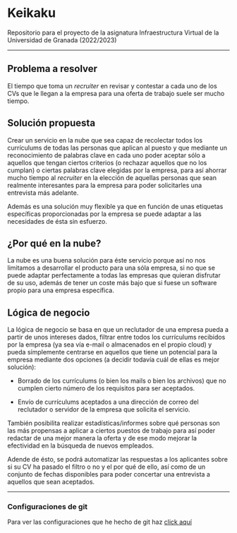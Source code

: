 # Keikaku

Repositorio para el proyecto de la asignatura Infraestructura Virtual de la Universidad de Granada (2022/2023)

---
## Problema a resolver
El tiempo que toma un *recruiter* en revisar y contestar a cada uno de los CVs que le llegan a la empresa para una oferta de trabajo suele ser mucho tiempo.

## Solución propuesta
Crear un servicio en la nube que sea capaz de recolectar todos los currículums de todas las personas que aplican al puesto y que mediante un reconocimiento de palabras clave en cada uno poder aceptar sólo a aquellos que tengan ciertos criterios (o rechazar aquellos que no los cumplan) o ciertas palabras clave elegidas por la empresa, para así ahorrar mucho tiempo al *recruiter* en la elección de aquellas personas que sean realmente interesantes para la empresa para poder solicitarles una entrevista más adelante.

Además es una solución muy flexible ya que en función de unas etiquetas específicas proporcionadas por la empresa se puede adaptar a las necesidades de ésta sin esfuerzo.

## ¿Por qué en la nube?

La nube es una buena solución para éste servicio porque así no nos limitamos a desarrollar el producto para una sóla empresa, si no que se puede adaptar perfectamente a todas las empresas que quieran disfrutar de su uso, además de tener un coste más bajo que si fuese un software propio para una empresa específica.

## Lógica de negocio

La lógica de negocio se basa en que un reclutador de una empresa pueda a partir de unos intereses dados, filtrar entre todos los currículums recibidos por la empresa (ya sea vía e-mail o almacenados en el propio cloud) y pueda símplemente centrarse en aquellos que tiene un potencial para la empresa mediante dos opciones (a decidir todavía cuál de ellas es mejor solución):

- Borrado de los currículums (o bien los mails o bien los archivos) que no cumplen cierto número de los requisitos para ser aceptados.

- Envío de currículums aceptados a una dirección de correo del reclutador o servidor de la empresa que solicita el servicio.

También posibilita realizar estadísticas/informes sobre qué personas son las más propensas a aplicar a ciertos puestos de trabajo para así poder redactar de una mejor manera la oferta y de ese modo mejorar la efectividad en la búsqueda de nuevos empleados.

Adende de ésto, se podrá automatizar las respuestas a los aplicantes sobre si su CV ha pasado el filtro o no y el por qué de ello, así como de un conjunto de fechas disponibles para poder concertar una entrevista a aquellos que sean aceptados.


---
### Configuraciones de git
Para ver las configuraciones que he hecho de git haz [click aquí](Sesiones/objetivo-0.md)
